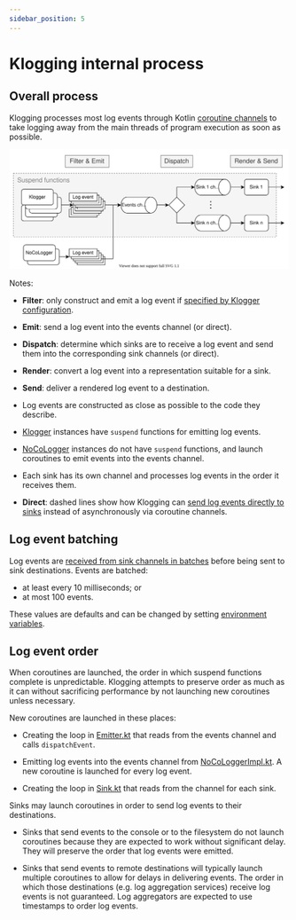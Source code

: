 ```yaml
---
sidebar_position: 5
---
```


# Klogging internal process

## Overall process

Klogging processes most log events through Kotlin [coroutine channels](https://kotlinlang.org/docs/channels.html)
to take logging away from the main threads of program execution as soon as possible.

![Klogging process diagram](/img/klogging-process.svg)

Notes:

- **Filter**: only construct and emit a log event if [specified by Klogger configuration](../internals/level-checking).

- **Emit**: send a log event into the events channel (or direct).

- **Dispatch**: determine which sinks are to receive a log event and send them into the
  corresponding sink channels (or direct).

- **Render**: convert a log event into a representation suitable for a sink.

- **Send**: deliver a rendered log event to a destination.

- Log events are constructed as close as possible to the code they describe.

- [Klogger](../loggers/defining-loggers) instances have `suspend` functions for emitting log events.

- [NoCoLogger](../loggers/defining-loggers) instances do not have `suspend` functions, and launch coroutines
  to emit events into the events channel.

- Each sink has its own channel and processes log events in the order it receives them.

- **Direct**: dashed lines show how Klogging can [send log events directly to sinks](../concepts/direct-logging)
  instead of asynchronously via coroutine channels.

## Log event batching

Log events are [received from sink channels in batches](https://github.com/klogging/klogging/blob/main/klogging/src/commonMain/kotlin/io/klogging/sending/Batching.kt)
before being sent to sink destinations. Events are batched:

- at least every 10 milliseconds; or
- at most 100 events.

These values are defaults and can be changed by setting [environment variables](../internals/environment-variables).

## Log event order

When coroutines are launched, the order in which suspend functions complete is unpredictable.
Klogging attempts to preserve order as much as it can without sacrificing performance by not launching
new coroutines unless necessary.

New coroutines are launched in these places:

- Creating the loop in [Emitter.kt](https://github.com/klogging/klogging/blob/main/klogging/src/commonMain/kotlin/io/klogging/internal/Emitter.kt#L41) that reads from the events channel and calls `dispatchEvent`.

- Emitting log events into the events channel from
  [NoCoLoggerImpl.kt](https://github.com/klogging/klogging/blob/main/klogging/src/commonMain/kotlin/io/klogging/impl/NoCoLoggerImpl.kt#L43).
  A new coroutine is launched for every log event.

- Creating the loop in [Sink.kt](https://github.com/klogging/klogging/blob/main/klogging/src/commonMain/kotlin/io/klogging/internal/Sink.kt#L41)
  that reads from the channel for each sink.

Sinks may launch coroutines in order to send log events to their destinations.

- Sinks that send events to the console or to the filesystem do not launch coroutines because they are expected to
  work without significant delay. They will preserve the order that log events were emitted.

- Sinks that send events to remote destinations will typically launch multiple coroutines to allow for delays
  in delivering events. The order in which those destinations (e.g. log aggregation services) receive log events
  is not guaranteed. Log aggregators are expected to use timestamps to order log events.
